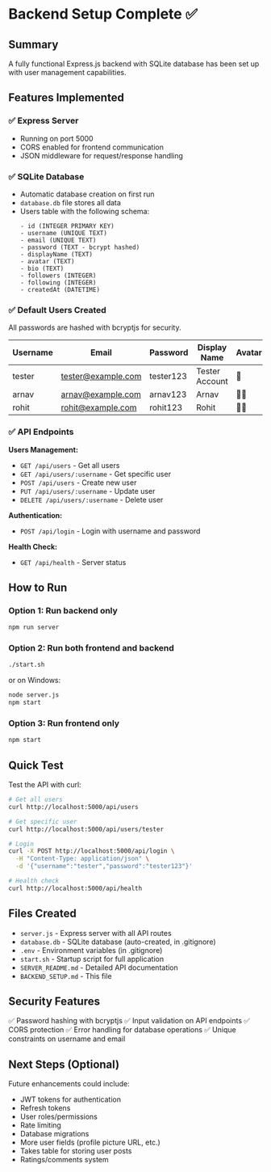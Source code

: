# Backend Setup Complete ✅

## Summary

A fully functional Express.js backend with SQLite database has been set up with user management capabilities.

## Features Implemented

### ✅ Express Server
- Running on port 5000
- CORS enabled for frontend communication
- JSON middleware for request/response handling

### ✅ SQLite Database
- Automatic database creation on first run
- `database.db` file stores all data
- Users table with the following schema:
  ```
  - id (INTEGER PRIMARY KEY)
  - username (UNIQUE TEXT)
  - email (UNIQUE TEXT)
  - password (TEXT - bcrypt hashed)
  - displayName (TEXT)
  - avatar (TEXT)
  - bio (TEXT)
  - followers (INTEGER)
  - following (INTEGER)
  - createdAt (DATETIME)
  ```

### ✅ Default Users Created
All passwords are hashed with bcryptjs for security.

| Username | Email | Password | Display Name | Avatar |
|----------|-------|----------|--------------|--------|
| tester | tester@example.com | tester123 | Tester Account | 👤 |
| arnav | arnav@example.com | arnav123 | Arnav | 👨‍💼 |
| rohit | rohit@example.com | rohit123 | Rohit | 👨‍💻 |

### ✅ API Endpoints

**Users Management:**
- `GET /api/users` - Get all users
- `GET /api/users/:username` - Get specific user
- `POST /api/users` - Create new user
- `PUT /api/users/:username` - Update user
- `DELETE /api/users/:username` - Delete user

**Authentication:**
- `POST /api/login` - Login with username and password

**Health Check:**
- `GET /api/health` - Server status

## How to Run

### Option 1: Run backend only
```bash
npm run server
```

### Option 2: Run both frontend and backend
```bash
./start.sh
```
or on Windows:
```bash
node server.js
npm start
```

### Option 3: Run frontend only
```bash
npm start
```

## Quick Test

Test the API with curl:

```bash
# Get all users
curl http://localhost:5000/api/users

# Get specific user
curl http://localhost:5000/api/users/tester

# Login
curl -X POST http://localhost:5000/api/login \
  -H "Content-Type: application/json" \
  -d '{"username":"tester","password":"tester123"}'

# Health check
curl http://localhost:5000/api/health
```

## Files Created

- `server.js` - Express server with all API routes
- `database.db` - SQLite database (auto-created, in .gitignore)
- `.env` - Environment variables (in .gitignore)
- `start.sh` - Startup script for full application
- `SERVER_README.md` - Detailed API documentation
- `BACKEND_SETUP.md` - This file

## Security Features

✅ Password hashing with bcryptjs
✅ Input validation on API endpoints
✅ CORS protection
✅ Error handling for database operations
✅ Unique constraints on username and email

## Next Steps (Optional)

Future enhancements could include:
- JWT tokens for authentication
- Refresh tokens
- User roles/permissions
- Rate limiting
- Database migrations
- More user fields (profile picture URL, etc.)
- Takes table for storing user posts
- Ratings/comments system
